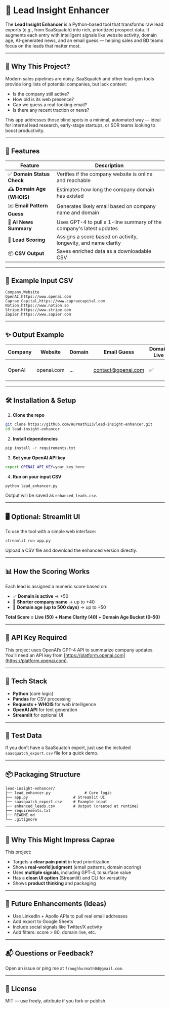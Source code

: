 
# 🧠 Lead Insight Enhancer

The **Lead Insight Enhancer** is a Python-based tool that transforms raw lead exports (e.g., from SaaSquatch) into rich, prioritized prospect data. It augments each entry with intelligent signals like website activity, domain age, AI-generated news, and an email guess — helping sales and BD teams focus on the leads that matter most.

---

## 🚀 Why This Project?

Modern sales pipelines are noisy. SaaSquatch and other lead-gen tools provide long lists of potential companies, but lack context:

- Is the company still active?
- How old is its web presence?
- Can we guess a real-looking email?
- Is there any recent traction or news?

This app addresses those blind spots in a minimal, automated way — ideal for internal lead research, early-stage startups, or SDR teams looking to boost productivity.

---

## 🧩 Features

| Feature | Description |
|--------|-------------|
| ✅ **Domain Status Check** | Verifies if the company website is online and reachable |
| 🕰️ **Domain Age (WHOIS)** | Estimates how long the company domain has existed |
| ✉️ **Email Pattern Guess** | Generates likely email based on company name and domain |
| 🧠 **AI News Summary** | Uses GPT-4 to pull a 1-line summary of the company's latest updates |
| 🎯 **Lead Scoring** | Assigns a score based on activity, longevity, and name clarity |
| 📦 **CSV Output** | Saves enriched data as a downloadable CSV |

---

## 📁 Example Input CSV

```csv
Company,Website
OpenAI,https://www.openai.com
Caprae Capital,https://www.capraecapital.com
Notion,https://www.notion.so
Stripe,https://www.stripe.com
Zapier,https://www.zapier.com
```

---

## ✨ Output Example

| Company | Website | Domain | Email Guess | Domain Live | Age (Days) | Company News | Score |
|---------|---------|--------|-------------|--------------|--------------|---------------|-------|
| OpenAI | openai.com | ... | contact@openai.com | ✅ | 2900 | "Launched GPT-4 Turbo." | 91 |

---

## 🛠️ Installation & Setup

1. **Clone the repo**

```bash
git clone https://github.com/Hurmath123/lead-insight-enhancer.git
cd lead-insight-enhancer
```

2. **Install dependencies**

```bash
pip install -r requirements.txt
```

3. **Set your OpenAI API key**

```bash
export OPENAI_API_KEY=your_key_here
```

4. **Run on your input CSV**

```bash
python lead_enhancer.py
```

Output will be saved as `enhanced_leads.csv`.

---

## 🖥️ Optional: Streamlit UI

To use the tool with a simple web interface:

```bash
streamlit run app.py
```

Upload a CSV file and download the enhanced version directly.

---

## 📊 How the Scoring Works

Each lead is assigned a numeric score based on:

- ✅ **Domain is active** → +50
- 🧠 **Shorter company name** → up to +40
- 📅 **Domain age (up to 500 days)** → up to +50

**Total Score = Live (50) + Name Clarity (40) + Domain Age Bucket (0–50)**

---

## 🔐 API Key Required

This project uses OpenAI’s GPT-4 API to summarize company updates. You’ll need an API key from [https://platform.openai.com](https://platform.openai.com).

---

## 🤖 Tech Stack

- **Python** (core logic)
- **Pandas** for CSV processing
- **Requests + WHOIS** for web intelligence
- **OpenAI API** for text generation
- **Streamlit** for optional UI

---

## 🧪 Test Data

If you don’t have a SaaSquatch export, just use the included `saasquatch_export.csv` file for a quick demo.

---

## 📦 Packaging Structure

```
lead-insight-enhancer/
├── lead_enhancer.py               # Core logic
├── app.py                    # Streamlit UI
├── saasquatch_export.csv     # Example input
├── enhanced_leads.csv        # Output (created at runtime)
├── requirements.txt
├── README.md
└── .gitignore
```

---

## 📣 Why This Might Impress Caprae

This project:
- Targets a **clear pain point** in lead prioritization
- Shows **real-world judgment** (email patterns, domain scoring)
- Uses **multiple signals**, including GPT-4, to surface value
- Has a **clean UI option** (Streamlit) and CLI for versatility
- Shows **product thinking** and packaging

---

## 🧠 Future Enhancements (Ideas)

- Use LinkedIn + Apollo APIs to pull real email addresses
- Add export to Google Sheets
- Include social signals like Twitter/X activity
- Add filters: score > 80, domain live, etc.

---

## 📬 Questions or Feedback?

Open an issue or ping me at `froughhurmath04@gmail.com`.

---

## 📝 License

MIT — use freely, attribute if you fork or publish.
